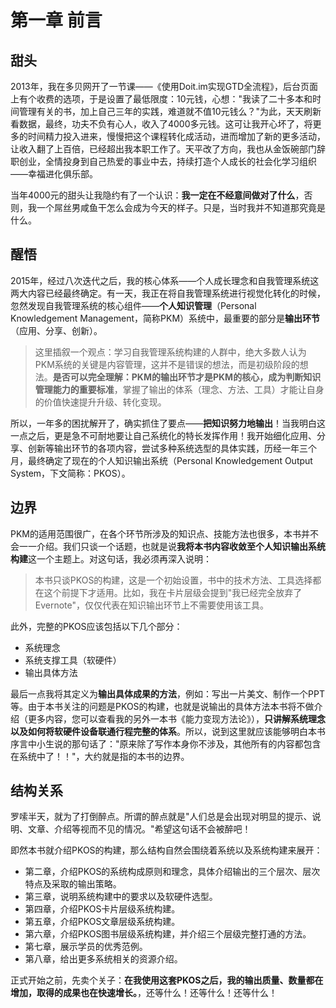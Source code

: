 # 第一章 前言

## 甜头

2013年，我在多贝网开了一节课——《使用Doit.im实现GTD全流程》，后台页面上有个收费的选项，于是设置了最低限度：10元钱，心想："我读了二十多本和时间管理有关的书，加上自己三年的实践，难道就不值10元钱么？"为此，天天刷新看数据，最终，功夫不负有心人，收入了4000多元钱。这可让我开心坏了，将更多的时间精力投入进来，慢慢把这个课程转化成活动，进而增加了新的更多活动，让收入翻了上百倍，已经超出我本职工作了。天平改了方向，我也从金饭碗部门辞职创业，全情投身到自己热爱的事业中去，持续打造个人成长的社会化学习组织——幸福进化俱乐部。

当年4000元的甜头让我隐约有了一个认识：**我一定在不经意间做对了什么**，否则，我一个屌丝男咸鱼干怎么会成为今天的样子。只是，当时我并不知道那究竟是什么。

## 醒悟

2015年，经过八次迭代之后，我的核心体系——个人成长理念和自我管理系统这两大内容已经最终确定。有一天，我正在将自我管理系统进行视觉化转化的时候，忽然发现自我管理系统的核心组件——**个人知识管理**（Personal Knowledgement Management，简称PKM）系统中，最重要的部分是**输出环节**（应用、分享、创新）。

> 这里插叙一个观点：学习自我管理系统构建的人群中，绝大多数人认为PKM系统的关键是内容管理，这并不是错误的想法，而是初级阶段的想法。**是否可以完全理解：PKM的输出环节才是PKM的核心，成为判断知识管理能力的重要标准**，掌握了输出的体系（理念、方法、工具）才能让自身的价值快速提升升级、转化变现。

所以，一年多的困扰解开了，确实抓住了要点——**把知识努力地输出**！当我明白这一点之后，更是急不可耐地要让自己系统化的特长发挥作用！我开始细化应用、分享、创新等输出环节的各项内容，尝试多种系统选型的具体实践，历经一年三个月，最终确定了现在的个人知识输出系统（Personal Knowledgement Output System，下文简称：PKOS）。

## 边界

PKM的适用范围很广，在各个环节所涉及的知识点、技能方法也很多，本书并不会一一介绍。我们只谈一个话题，也就是说**我将本书内容收敛至个人知识输出系统构建**这一个主题上。对这句话，我必须再深入说明：

> 本书只谈PKOS的构建，这是一个初始设置，书中的技术方法、工具选择都在这个前提下才适用。比如，我在卡片层级会提到"我已经完全放弃了Evernote"，仅仅代表在知识输出环节上不需要使用该工具。

此外，完整的PKOS应该包括以下几个部分：
- 系统理念
- 系统支撑工具（软硬件）
- 输出具体方法

最后一点我将其定义为**输出具体成果的方法**，例如：写出一片美文、制作一个PPT等。由于本书关注的问题是PKOS的构建，也就是说输出的具体方法本书将不做介绍（更多内容，您可以查看我的另外一本书《能力变现方法论》），**只讲解系统理念以及如何将软硬件设备联通行程完整的体系**。所以，说到这里就应该能够明白本书序言中小生说的那句话了："原来除了写作本身你不涉及，其他所有的内容都包含在系统中了！！"，大约就是指的本书的边界。

## 结构关系

罗嗦半天，就为了打倒醉点。所谓的醉点就是"人们总是会出现对明显的提示、说明、文章、介绍等视而不见的情况。"希望这句话不会被醉吧！

即然本书就介绍PKOS的构建，那么结构自然会围绕着系统以及系统构建来展开：
- 第二章，介绍PKOS的系统构成原则和理念，具体介绍输出的三个层次、层次特点及采取的输出策略。
- 第三章，说明系统构建中的要求以及软硬件选型。
- 第四章，介绍PKOS卡片层级系统构建。
- 第五章，介绍PKOS文章层级系统构建。
- 第六章，介绍PKOS图书层级系统构建，并介绍三个层级完整打通的方法。
- 第七章，展示学员的优秀范例。
- 第八章，给出更多系统相关的资源介绍。

正式开始之前，先卖个关子：**在我使用这套PKOS之后，我的输出质量、数量都在增加，取得的成果也在快速增长。**，还等什么！还等什么！还等什么！

